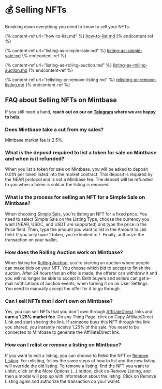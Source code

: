 # 💰 Selling NFTs

Breaking down everything you need to know to sell your NFTs.

{% content-ref url="how-to-list.md" %}
[how-to-list.md](how-to-list.md)
{% endcontent-ref %}

{% content-ref url="listing-as-simple-sale.md" %}
[listing-as-simple-sale.md](listing-as-simple-sale.md)
{% endcontent-ref %}

{% content-ref url="listing-as-rolling-auction.md" %}
[listing-as-rolling-auction.md](listing-as-rolling-auction.md)
{% endcontent-ref %}

{% content-ref url="relisting-or-remove-listing.md" %}
[relisting-or-remove-listing.md](relisting-or-remove-listing.md)
{% endcontent-ref %}



## FAQ about Selling NFTs on Mintbase

If you still need a hand, **reach out on our on** [**Telegram**](https://t.me/Mintbase) **where we are happy to help.**



### Does Mintbase take a cut from my sales?

Mintbase market fee is 2.5%.&#x20;

### **What is the deposit required to list a token for sale on Mintbase and when is it refunded?**

When you list a token for sale on Mintbase, you will be asked to deposit 0.01N per token listed into the market contract. This deposit is required by the NEAR protocol and is not a Mintbase fee. The deposit will be refunded to you when a token is sold or the listing is removed.

### **What is the process for selling an NFT for a Simple Sale on Mintbase?**

When choosing [Simple Sale](listing-as-simple-sale.md), you're listing an NFT for a fixed price. You need to select Simple Sale on the Listing Type, choose the currency you want (NEAR, USDC, and USDT are supported) and type the price in the Price field. Then, type the amount you want to list in the Amount to List field. If you only have 1 token, you're limited to 1. Finally, authorize the transaction on your wallet.

### **How does the Rolling Auction work on Mintbase?**

When listing for [Rolling Auction](listing-as-rolling-auction.md), you're starting an auction where people can make bids on your NFT. You choose which bid to accept to finish the auction. After 24 hours that an offer is made, the offerer can withdraw it and you will no longer be able to accept it. Both buyers and sellers can get e-mail notifications of auction events, when turning it on on User Settings. You need to manually accept the offer for it to go through.

### **Can I sell NFTs that I don't own on Mintbase?**

Yes, you can sell NFTs that you don't own through [AffiliateDirect](selling-as-affiliate.md) links and **earn a 1.25% market fee**. On any Thing Page, click on Copy AffiliateDirect Link and start sharing the link. If someone buys this NFT through the link you shared, you instantly receive 1.25% of the sale. You need to be connected to Mintbase to generate the AffiliateDirect link.

### **How can I relist or remove a listing on Mintbase?**

If you want to edit a listing, you can choose to Relist the NFT or [Remove Listing](relisting-or-remove-listing.md). For relisting, follow the same steps of how to list and the new listing will override the old listing. To remove a listing, find the NFT you want to unlist, click on the More Options (...) button, click on Remove Listing, and then a modal will pop up with information about the listing. Click on Remove Listing again and authorize the transaction on your wallet.
